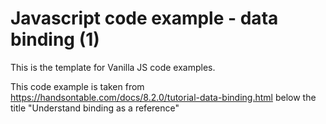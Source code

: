 # Javascript code example - data binding (1)

This is the template for Vanilla JS code examples.

This code example is taken from https://handsontable.com/docs/8.2.0/tutorial-data-binding.html below the title "Understand binding as a reference"
